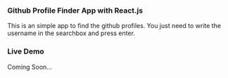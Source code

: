 ### Github Profile Finder App with React.js

This is an simple app to find the github profiles. 
You just need to write the username in the searchbox and press enter.

### Live Demo
Coming Soon... 
